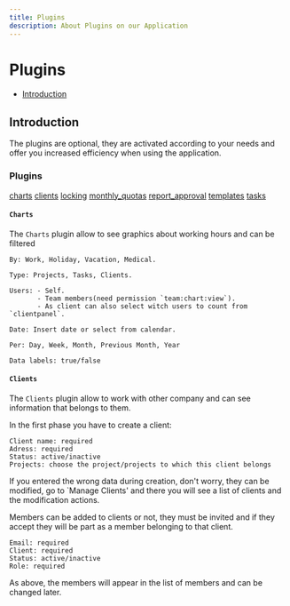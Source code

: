 ```yaml
---
title: Plugins
description: About Plugins on our Application
---
```



# Plugins

- [Introduction](#introduction)

<a name="introduction"></a>
## Introduction

The plugins are optional, they are activated according to your needs and offer you increased efficiency when using the application.

<a name="plugins"></a>
### Plugins

<div class="plugins" markdown="1">

[charts](#plugin-charts)
[clients](#plugin-clients)
[locking](#plugin-locking)
[monthly_quotas](#plugin-monthly_quotas)
[report_approval](#plugin-report_approval)
[templates](#plugin-templates)
[tasks](#plugin-tasks)

</div>

<a name="plugin-charts"></a>
#### `Charts`

The `Charts` plugin allow to see graphics about working hours and can be filtered

    By: Work, Holiday, Vacation, Medical.
    
    Type: Projects, Tasks, Clients.
    
    Users: - Self.
           - Team members(need permission `team:chart:view`).
           - As client can also select witch users to count from `clientpanel`.

    Date: Insert date or select from calendar.

    Per: Day, Week, Month, Previous Month, Year

    Data labels: true/false

<a name="plugin-clients"></a>
#### `Clients`

The `Clients` plugin allow to work with other company and can see information that belongs to them.

In the first phase you have to create a client:

    Client name: required
    Adress: required
    Status: active/inactive
    Projects: choose the project/projects to which this client belongs

If you entered the wrong data during creation, don't worry, they can be modified, go to `Manage Clients' and there you will see a list of clients and the modification actions.

Members can be added to clients or not, they must be invited and if they accept they will be part as a member belonging to that client.

    Email: required
    Client: required
    Status: active/inactive
    Role: required

As above, the members will appear in the list of members and can be changed later.